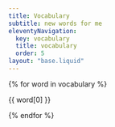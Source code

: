```yaml
---
title: Vocabulary
subtitle: new words for me
eleventyNavigation:
  key: vocabulary
  title: vocabulary
  order: 5
layout: "base.liquid"
---
```


{% for word in vocabulary %}

<p class="word-item">{{ word[0] }}<span class="word-translation"> – {{ word[1] }}</span></p>

{% endfor %}

<style>
    .word-item:hover .word-translation {
        opacity: 1;
    }

    .word-translation {
        opacity: 0;
        transition: opacity 0.3s ease;
    }
    
</style>